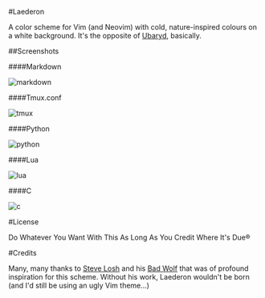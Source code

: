 #Laederon

A color scheme for Vim (and Neovim) with cold, nature-inspired colours on a white background. It's the opposite of [Ubaryd](http://github.com/Donearm/Ubaryd), 
basically.

##Screenshots

####Markdown

![markdown](https://f.cloud.github.com/assets/120833/793955/b3d4b092-ec59-11e2-8882-65cbd2718b83.png)

####Tmux.conf

![tmux](https://f.cloud.github.com/assets/120833/793957/b3d9a264-ec59-11e2-97e9-9dd5c1d60081.png)

####Python

![python](https://f.cloud.github.com/assets/120833/793956/b3d93b58-ec59-11e2-8750-f16007936bd7.png)

####Lua

![lua](https://f.cloud.github.com/assets/120833/793954/b3d11180-ec59-11e2-9158-ec6bd46a5414.png)

####C

![c](https://f.cloud.github.com/assets/120833/793953/b3d24104-ec59-11e2-930f-9c8d43fd73ca.png)

#License

Do Whatever You Want With This As Long As You Credit Where It's Due®

#Credits

Many, many thanks to [Steve Losh](http://stevelosh.com) and his [Bad Wolf](https://github.com/sjl/badwolf/)
that was of profound inspiration for this scheme. Without his work, Laederon wouldn't be born (and I'd still be 
using an ugly Vim theme...)
